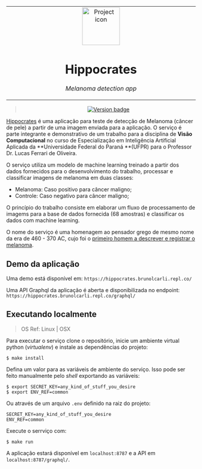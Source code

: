 <table align="center"><tr><td align="center" width="9999">

<img src="https://cdn.pixabay.com/photo/2020/10/16/22/46/hippocrates-5660772_960_720.png" align="center" width="100" alt="Project icon">

# Hippocrates

*Melanoma detection app*
</td></tr></table>


<div align="center">

> [![Version badge](https://img.shields.io/badge/version-0.0.1-silver.svg)]()

</div>

[Hippocrates](https://en.wikipedia.org/wiki/Hippocrates) é uma aplicação para teste de detecção de Melanoma (câncer de pele) a partir de uma imagem enviada para a aplicação. O serviço é parte integrante e demonstrativo de um trabalho para a disciplina de **Visão Computacional** no curso de Especialização em Inteligência Artificial Aplicada da **Universidade Federal do Paraná **(UFPR) para o Professor Dr. Lucas Ferrari de Oliveira.

O serviço utiliza um modelo de machine learning treinado a partir dos dados fornecidos para o desenvolvimento do trabalho, processar e classificar imagens de melanoma em duas classes:

- Melanoma: Caso positivo para câncer maligno;
- Controle: Caso negativo para câncer maligno;

O princípio do trabalho consiste em elaborar um fluxo de processamento de imagems para a base de dados fornecida (68 amostras) e classificar os dados com machine learning.

O nome do serviço é uma homenagem ao pensador grego de mesmo nome da era de 460 - 370 AC, cujo foi o [primeiro homem a descrever e registrar o melanoma](https://www.tandfonline.com/doi/full/10.1080/15384047.2019.1640032#:~:text=melanoma%20treatment%20options.-,History%20of%20melanoma,fatal%20black%20tumors%20spread%20throughout%20the%20bodies%20of%20their%20patients.,-12).


## Demo da aplicação

Uma demo está disponível em: `https://hippocrates.brunolcarli.repl.co/`

Uma API Graphql da aplicação é aberta e disponibilizada no endpoint: `https://hippocrates.brunolcarli.repl.co/graphql/`

</div>

## Executando localmente

> OS Ref: Linux | OSX

Para executar o serviço clone o repositório, inicie um ambiente virtual python (*virtualenv*) e instale as dependências do projeto:

```
$ make install
```

Defina um valor para as variáveis de ambiente do serviço. Isso pode ser feito manualmente pelo *shell* exportando as variáveis:


```
$ export SECRET_KEY=any_kind_of_stuff_you_desire
$ export ENV_REF=common
```

Ou através de um arquivo `.env` definido na raiz do projeto:

```
SECRET_KEY=any_kind_of_stuff_you_desire
ENV_REF=common
```


Execute o serrviço com:

```
$ make run
```

A aplicação estará disponível em `localhost:8787` e a API em `localhost:8787/graphql/`.